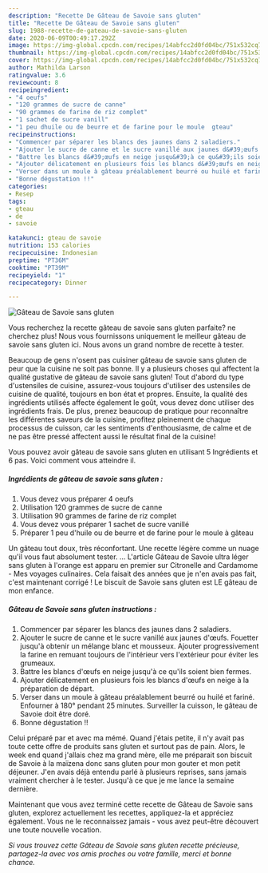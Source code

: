 ```yaml
---
description: "Recette De Gâteau de Savoie sans gluten"
title: "Recette De Gâteau de Savoie sans gluten"
slug: 1988-recette-de-gateau-de-savoie-sans-gluten
date: 2020-06-09T00:49:17.292Z
image: https://img-global.cpcdn.com/recipes/14abfcc2d0fd04bc/751x532cq70/gateau-de-savoie-sans-gluten-photo-principale-de-la-recette.jpg
thumbnail: https://img-global.cpcdn.com/recipes/14abfcc2d0fd04bc/751x532cq70/gateau-de-savoie-sans-gluten-photo-principale-de-la-recette.jpg
cover: https://img-global.cpcdn.com/recipes/14abfcc2d0fd04bc/751x532cq70/gateau-de-savoie-sans-gluten-photo-principale-de-la-recette.jpg
author: Mathilda Larson
ratingvalue: 3.6
reviewcount: 8
recipeingredient:
- "4 oeufs"
- "120 grammes de sucre de canne"
- "90 grammes de farine de riz complet"
- "1 sachet de sucre vanill"
- "1 peu dhuile ou de beurre et de farine pour le moule  gteau"
recipeinstructions:
- "Commencer par séparer les blancs des jaunes dans 2 saladiers."
- "Ajouter le sucre de canne et le sucre vanillé aux jaunes d&#39;œufs. Fouetter jusqu&#39;à obtenir un mélange blanc et mousseux. Ajouter progressivement la farine en remuant toujours de l&#39;intérieur vers l&#39;extérieur pour éviter les grumeaux."
- "Battre les blancs d&#39;œufs en neige jusqu&#39;à ce qu&#39;ils soient bien fermes."
- "Ajouter délicatement en plusieurs fois les blancs d&#39;œufs en neige à la préparation de départ."
- "Verser dans un moule à gâteau préalablement beurré ou huilé et fariné. Enfourner à 180° pendant 25 minutes. Surveiller la cuisson, le gâteau de Savoie doit être doré."
- "Bonne dégustation !!"
categories:
- Resep
tags:
- gteau
- de
- savoie

katakunci: gteau de savoie 
nutrition: 153 calories
recipecuisine: Indonesian
preptime: "PT36M"
cooktime: "PT39M"
recipeyield: "1"
recipecategory: Dinner

---
```



![Gâteau de Savoie sans gluten](https://img-global.cpcdn.com/recipes/14abfcc2d0fd04bc/751x532cq70/gateau-de-savoie-sans-gluten-photo-principale-de-la-recette.jpg)

Vous recherchez la recette gâteau de savoie sans gluten parfaite? ne cherchez plus! Nous vous fournissons uniquement le meilleur gâteau de savoie sans gluten ici. Nous avons un grand nombre de recette à tester.

Beaucoup de gens n'osent pas cuisiner gâteau de savoie sans gluten de peur que la cuisine ne soit pas bonne. Il y a plusieurs choses qui affectent la qualité gustative de gâteau de savoie sans gluten! Tout d'abord du type d'ustensiles de cuisine, assurez-vous toujours d'utiliser des ustensiles de cuisine de qualité, toujours en bon état et propres. Ensuite, la qualité des ingrédients utilisés affecte également le goût, vous devez donc utiliser des ingrédients frais. De plus, prenez beaucoup de pratique pour reconnaître les différentes saveurs de la cuisine, profitez pleinement de chaque processus de cuisson, car les sentiments d'enthousiasme, de calme et de ne pas être pressé affectent aussi le résultat final de la cuisine!

<!--inarticleads1-->

Vous pouvez avoir gâteau de savoie sans gluten en utilisant 5 Ingrédients et 6 pas. Voici comment vous atteindre il.

##### Ingrédients de gâteau de savoie sans gluten :

1. Vous devez vous préparer 4 oeufs
1. Utilisation 120 grammes de sucre de canne
1. Utilisation 90 grammes de farine de riz complet
1. Vous devez vous préparer 1 sachet de sucre vanillé
1. Préparer 1 peu d&#39;huile ou de beurre et de farine pour le moule à gâteau


Un gâteau tout doux, très réconfortant. Une recette légère comme un nuage qu&#39;il vous faut absolument tester. … L&#39;article Gâteau de Savoie ultra léger sans gluten à l&#39;orange est apparu en premier sur Citronelle and Cardamome - Mes voyages culinaires. Cela faisait des années que je n&#39;en avais pas fait, c&#39;est maintenant corrigé ! Le biscuit de Savoie sans gluten est LE gâteau de mon enfance. 

<!--inarticleads2-->

##### Gâteau de Savoie sans gluten instructions :

1. Commencer par séparer les blancs des jaunes dans 2 saladiers.
1. Ajouter le sucre de canne et le sucre vanillé aux jaunes d&#39;œufs. Fouetter jusqu&#39;à obtenir un mélange blanc et mousseux. Ajouter progressivement la farine en remuant toujours de l&#39;intérieur vers l&#39;extérieur pour éviter les grumeaux.
1. Battre les blancs d&#39;œufs en neige jusqu&#39;à ce qu&#39;ils soient bien fermes.
1. Ajouter délicatement en plusieurs fois les blancs d&#39;œufs en neige à la préparation de départ.
1. Verser dans un moule à gâteau préalablement beurré ou huilé et fariné. Enfourner à 180° pendant 25 minutes. Surveiller la cuisson, le gâteau de Savoie doit être doré.
1. Bonne dégustation !!


Celui préparé par et avec ma mémé. Quand j&#39;étais petite, il n&#39;y avait pas toute cette offre de produits sans gluten et surtout pas de pain. Alors, le week end quand j&#39;allais chez ma grand mère, elle me préparait son biscuit de Savoie à la maïzena donc sans gluten pour mon gouter et mon petit déjeuner. J&#39;en avais déjà entendu parlé à plusieurs reprises, sans jamais vraiment chercher à le tester. Jusqu&#39;à ce que je me lance la semaine dernière. 

<!--inarticleads1-->

<p>
Maintenant que vous avez terminé cette recette de Gâteau de Savoie sans gluten, explorez actuellement les recettes, appliquez-la et appréciez également. Vous ne le reconnaissez jamais - vous avez peut-être découvert une toute nouvelle vocation.
</p>

<p>
<i>Si vous trouvez cette Gâteau de Savoie sans gluten recette précieuse, partagez-la avec vos amis proches ou votre famille, merci et bonne chance.</i>
</p>
